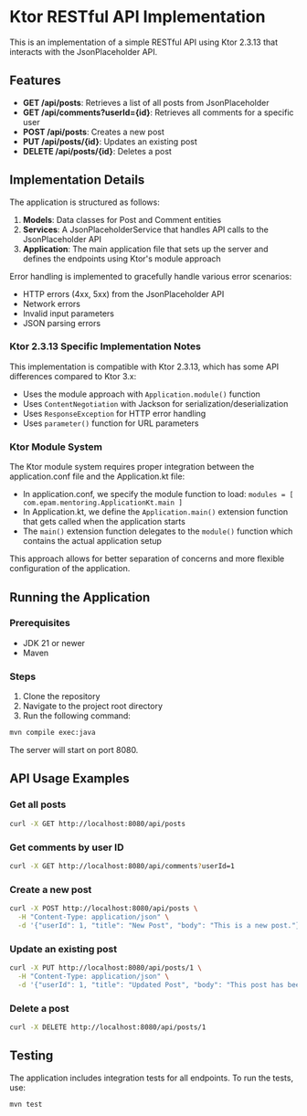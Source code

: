 # Ktor RESTful API Implementation

This is an implementation of a simple RESTful API using Ktor 2.3.13 that interacts with the JsonPlaceholder API.

## Features

- **GET /api/posts**: Retrieves a list of all posts from JsonPlaceholder
- **GET /api/comments?userId={id}**: Retrieves all comments for a specific user
- **POST /api/posts**: Creates a new post
- **PUT /api/posts/{id}**: Updates an existing post
- **DELETE /api/posts/{id}**: Deletes a post

## Implementation Details

The application is structured as follows:

1. **Models**: Data classes for Post and Comment entities
2. **Services**: A JsonPlaceholderService that handles API calls to the JsonPlaceholder API
3. **Application**: The main application file that sets up the server and defines the endpoints using Ktor's module approach

Error handling is implemented to gracefully handle various error scenarios:
- HTTP errors (4xx, 5xx) from the JsonPlaceholder API
- Network errors
- Invalid input parameters
- JSON parsing errors

### Ktor 2.3.13 Specific Implementation Notes

This implementation is compatible with Ktor 2.3.13, which has some API differences compared to Ktor 3.x:

- Uses the module approach with `Application.module()` function
- Uses `ContentNegotiation` with Jackson for serialization/deserialization
- Uses `ResponseException` for HTTP error handling
- Uses `parameter()` function for URL parameters

### Ktor Module System

The Ktor module system requires proper integration between the application.conf file and the Application.kt file:

- In application.conf, we specify the module function to load: `modules = [ com.epam.mentoring.ApplicationKt.main ]`
- In Application.kt, we define the `Application.main()` extension function that gets called when the application starts
- The `main()` extension function delegates to the `module()` function which contains the actual application setup

This approach allows for better separation of concerns and more flexible configuration of the application.


## Running the Application

### Prerequisites

- JDK 21 or newer
- Maven

### Steps

1. Clone the repository
2. Navigate to the project root directory
3. Run the following command:

```bash
mvn compile exec:java
```

The server will start on port 8080.

## API Usage Examples

### Get all posts

```bash
curl -X GET http://localhost:8080/api/posts
```

### Get comments by user ID

```bash
curl -X GET http://localhost:8080/api/comments?userId=1
```

### Create a new post

```bash
curl -X POST http://localhost:8080/api/posts \
  -H "Content-Type: application/json" \
  -d '{"userId": 1, "title": "New Post", "body": "This is a new post."}'
```

### Update an existing post

```bash
curl -X PUT http://localhost:8080/api/posts/1 \
  -H "Content-Type: application/json" \
  -d '{"userId": 1, "title": "Updated Post", "body": "This post has been updated."}'
```

### Delete a post

```bash
curl -X DELETE http://localhost:8080/api/posts/1
```

## Testing

The application includes integration tests for all endpoints. To run the tests, use:

```bash
mvn test
``` 